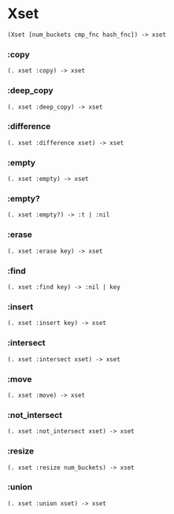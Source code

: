 # Xset

```code
(Xset [num_buckets cmp_fnc hash_fnc]) -> xset
```

### :copy

```code
(. xset :copy) -> xset
```

### :deep_copy

```code
(. xset :deep_copy) -> xset
```

### :difference

```code
(. xset :difference xset) -> xset
```

### :empty

```code
(. xset :empty) -> xset
```

### :empty?

```code
(. xset :empty?) -> :t | :nil
```

### :erase

```code
(. xset :erase key) -> xset
```

### :find

```code
(. xset :find key) -> :nil | key
```

### :insert

```code
(. xset :insert key) -> xset
```

### :intersect

```code
(. xset :intersect xset) -> xset
```

### :move

```code
(. xset :move) -> xset
```

### :not_intersect

```code
(. xset :not_intersect xset) -> xset
```

### :resize

```code
(. xset :resize num_buckets) -> xset
```

### :union

```code
(. xset :union xset) -> xset
```

